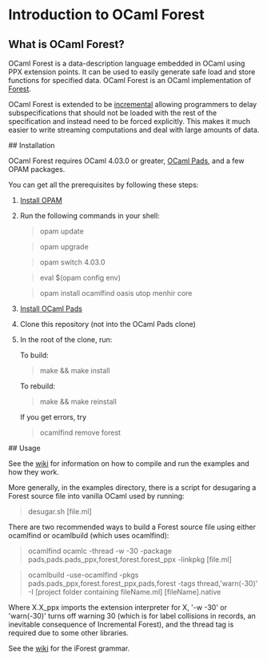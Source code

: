 # Introduction to OCaml Forest

## What is OCaml Forest?

OCaml Forest is a data-description language embedded in OCaml using PPX
extension points. It can be used to easily generate safe load and store
functions for specified data.  OCaml Forest is an OCaml implementation of
[Forest][forestproj].

OCaml Forest is extended to be [incremental][iForest] allowing programmers to
delay subspecifications that should not be loaded with the rest of
the specification and instead need to be forced explicitly. This makes
it much easier to write streaming computations and deal with large
amounts of data.

<a name="install"/>
## Installation

OCaml Forest requires OCaml 4.03.0 or greater, [OCaml Pads][opads],
and a few OPAM packages.

You can get all the prerequisites by following these steps:

1. [Install OPAM][opamInstall]
2. Run the following commands in your shell:

   > opam update

   > opam upgrade

   > opam switch 4.03.0

   > eval $(opam config env)

   > opam install ocamlfind oasis utop menhir core

3. [Install OCaml Pads][opadsInstall]
4. Clone this repository (not into the OCaml Pads clone)
5. In the root of the clone, run:

   To build:

   > make && make install

   To rebuild:

   > make && make reinstall

   If you get errors, try

   > ocamlfind remove forest

<a name="usage"/>
## Usage

See the [wiki][wikiEx] for information on how to compile and run the
examples and how they work.

More generally, in the examples directory, there is a script for
desugaring a Forest source file into vanilla OCaml used by running:

> desugar.sh [file.ml]

There are two recommended ways to build a Forest source file using
either ocamlfind or ocamlbuild (which uses ocamlfind):

> ocamlfind ocamlc -thread -w -30 -package pads,pads.pads_ppx,forest,forest.forest_ppx -linkpkg [file.ml]

> ocamlbuild -use-ocamlfind -pkgs pads.pads_ppx,forest.forest_ppx,pads,forest
  -tags thread,'warn(-30)' -I [project folder containing fileName.ml]
  [fileName].native
  
Where X.X_ppx imports the extension interpreter for X, '-w -30' or
'warn(-30)' turns off warning 30 (which is for label collisions in
records, an inevitable consequence of Incremental Forest), and the
thread tag is required due to some other libraries.
  
See the [wiki][wikiGrammar] for the iForest grammar.

[forestproj]: http://forestproj.org/ "Forest Project"
[opads]: https://github.com/padsproj/opads "OCaml Pads Repository"
[opadsInstall]: https://github.com/padsproj/opads#install "Installing OCaml Pads"
[iForest]:
http://www.cs.cornell.edu/~dilorenzo/docs/incremental-forest.pdf
"Incremental Forest Paper"
[opamInstall]: https://opam.ocaml.org/doc/Install.html
"How to install OPAM"
[wikiEx]:
https://github.com/padsproj/oforest/wiki/Getting-Started-with-Incremental-Forest#examples
"Incremental Forest Examples"
[wikiGrammar]:
https://github.com/padsproj/oforest/wiki/Getting-Started-with-Incremental-Forest#grammar
"Incremental Forest Grammar"